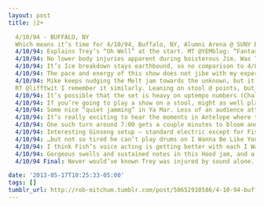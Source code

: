 ```yaml
---
layout: post
title: |2+

  4/10/94 - BUFFALO, NY
  Which means it’s time for 4/10/94, Buffalo, NY, Alumni Arena @ SUNY Buffalo. Woke up this morning… http://www.phishtracks.com/shows/1994-04-10 …
  4/10/94: Explains Trey’s “Oh Well” at the start. MT @YEMblog: “Fantastic Gig, Played Just After Trey Injured His Ankle.”
  4/10/94: No lower body injuries apparent during boisterous Jim. Was Trey on a stool or not? @phishnet debate: http://phish.net/reviews/permalink.php?commentid=1360792768 …
  4/10/94: It’s Ice breakdown stays earthbound, so no comparison to 4/8. But an interesting drum-less blues sketch regardless.
  4/10/94: The pace and energy of this show does not jibe with my experiences on painkillers. That must be some special rock band Vicodin.
  4/10/94: Mike keeps nudging the Melt jam towards the unknown, but it stubbornly stays mostly on track. Some good noisy tension though.
  RT ‏@lifftwit I remember it similarly. Leaning on stool @ points, but not sitting & not whole show.
  4/10/94: It’s possible that the set is heavy on uptempo numbers (Chalkdust, Mule, DWD) to keep Trey awake. Or it could just be 1994.
  4/10/94: If you’re going to play a show on a stool, might as well play some acoustic guitar. MFMF 2nd set opener.
  4/10/94: Some nice “quiet jamming” in Ya Mar. Less of an audience attention test, more of a compact idea swap.
  4/10/94: It’s really exciting to hear the moments in Antelope where the entire band decides simultaneously to take a hard turn.
  4/10/94: One such turn around 7:00 gets a couple minutes to bloom and warp into a horrorscape. Big, shreddy peak follows.
  4/10/94: Interesting Ginseng setup — standard electric except for Fish on washboard. Trey is starting to sound a little tired after Fluff.
  4/10/94: …but not so tired he can’t play drums on I Wanna Be Like You. “Playing with no foot, just his hands” Fish says.
  4/10/94: I think Fish’s voice acting is getting better with each I Wanna Be Like You.
  4/10/94: Gorgeous swells and sustained notes in this Hood jam, and a peak that just won’t stop. They’ve really found Hood’s sweet spot.
  4/10/94 Final: Never would’ve known Trey was injured by sound alone. Relentless energy, culminating in a spine-shivering Hood. Painkiller.

date: '2013-05-17T10:25:33-05:00'
tags: []
tumblr_url: http://rob-mitchum.tumblr.com/post/50652910586/4-10-94-buffalo-ny-which-means-its-time-for
---
```

